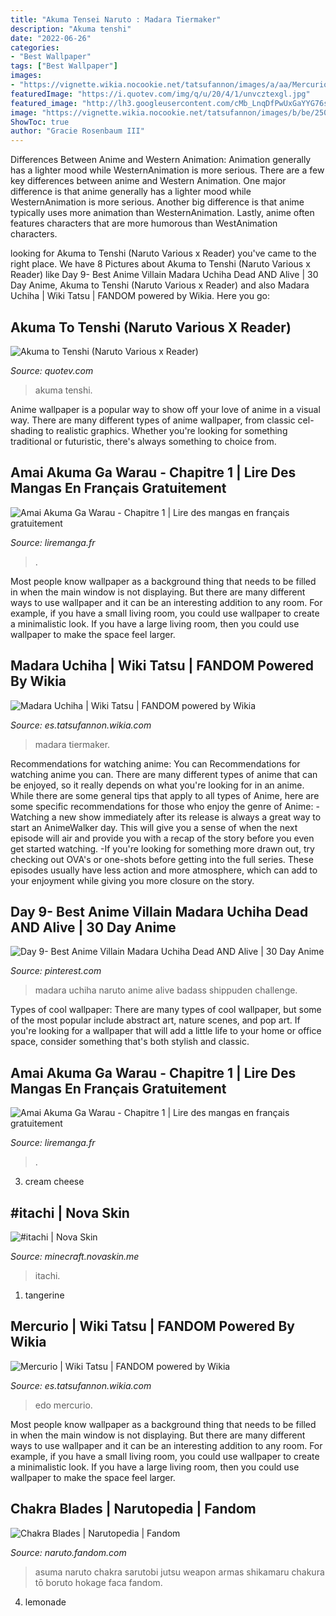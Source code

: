 ```yaml
---
title: "Akuma Tensei Naruto : Madara Tiermaker"
description: "Akuma tenshi"
date: "2022-06-26"
categories:
- "Best Wallpaper"
tags: ["Best Wallpaper"]
images:
- "https://vignette.wikia.nocookie.net/tatsufannon/images/a/aa/Mercurio_Edo_Tensei.png/revision/latest?cb=20121101020150&amp;path-prefix=es"
featuredImage: "https://i.quotev.com/img/q/u/20/4/1/unvcztexgl.jpg"
featured_image: "http://lh3.googleusercontent.com/cMb_LnqDfPwUxGaYYG76ssDTcVQK32CbAneiUtKUSKowBQXqnDWhlbxbNn6idjpbl2eDgmVOaBWtdbZlb8OK9n8=s400"
image: "https://vignette.wikia.nocookie.net/tatsufannon/images/b/be/250px-Madara.png/revision/latest?cb=20130802040312&amp;path-prefix=es"
ShowToc: true
author: "Gracie Rosenbaum III"
---
```



Differences Between Anime and Western Animation: Animation generally has a lighter mood while WesternAnimation is more serious.
There are a few key differences between anime and Western Animation. One major difference is that anime generally has a lighter mood while WesternAnimation is more serious. Another big difference is that anime typically uses more animation than WesternAnimation. Lastly, anime often features characters that are more humorous than WestAnimation characters.

	

		
looking for Akuma to Tenshi (Naruto Various x Reader) you've came to the right place. We have 8 Pictures about Akuma to Tenshi (Naruto Various x Reader) like Day 9- Best Anime Villain Madara Uchiha Dead AND Alive | 30 Day Anime, Akuma to Tenshi (Naruto Various x Reader) and also Madara Uchiha | Wiki Tatsu | FANDOM powered by Wikia. Here you go:
		
    
## Akuma To Tenshi (Naruto Various X Reader)

<img loading=lazy src="https://i.quotev.com/img/q/u/20/4/1/unvcztexgl.jpg" onerror="this.onerror=null;this.src='https://tse3.mm.bing.net/th?id=OIP.FNp3MiBkQff2-LvOlRcnogAAAA&amp;pid=15.1';" alt="Akuma to Tenshi (Naruto Various x Reader)">

_Source: quotev.com_

>akuma tenshi. 

	

Anime wallpaper is a popular way to show off your love of anime in a visual way. There are many different types of anime wallpaper, from classic cel-shading to realistic graphics. Whether you're looking for something traditional or futuristic, there's always something to choice from.

    
## Amai Akuma Ga Warau - Chapitre 1 | Lire Des Mangas En Français Gratuitement

<img loading=lazy src="https://fs4.onlinemanga.xyz/files/full/fromxmk/100/1295/39327.jpg" onerror="this.onerror=null;this.src='https://tse3.mm.bing.net/th?id=OIP.K89lGL-m-g1VJGEwepbbWQHaKS&amp;pid=15.1';" alt="Amai Akuma Ga Warau - Chapitre 1 | Lire des mangas en français gratuitement">

_Source: liremanga.fr_

>. 

	

Most people know wallpaper as a background thing that needs to be filled in when the main window is not displaying. But there are many different ways to use wallpaper and it can be an interesting addition to any room. For example, if you have a small living room, you could use wallpaper to create a minimalistic look. If you have a large living room, then you could use wallpaper to make the space feel larger.

    
## Madara Uchiha | Wiki Tatsu | FANDOM Powered By Wikia

<img loading=lazy src="https://vignette.wikia.nocookie.net/tatsufannon/images/b/be/250px-Madara.png/revision/latest?cb=20130802040312&amp;path-prefix=es" onerror="this.onerror=null;this.src='https://tse3.mm.bing.net/th?id=OIP.NbnvSNBlzH2vgfUg8MqFJgHaGA&amp;pid=15.1';" alt="Madara Uchiha | Wiki Tatsu | FANDOM powered by Wikia">

_Source: es.tatsufannon.wikia.com_

>madara tiermaker. 

	

Recommendations for watching anime: You can
Recommendations for watching anime you can. There are many different types of anime that can be enjoyed, so it really depends on what you're looking for in an anime. While there are some general tips that apply to all types of Anime, here are some specific recommendations for those who enjoy the genre of Anime: 
-Watching a new show immediately after its release is always a great way to start an AnimeWalker day. This will give you a sense of when the next episode will air and provide you with a recap of the story before you even get started watching. 
-If you're looking for something more drawn out, try checking out OVA's or one-shots before getting into the full series. These episodes usually have less action and more atmosphere, which can add to your enjoyment while giving you more closure on the story.

    
## Day 9- Best Anime Villain Madara Uchiha Dead AND Alive | 30 Day Anime

<img loading=lazy src="https://s-media-cache-ak0.pinimg.com/736x/d0/7a/33/d07a33b715691fbca139c280e5c757fa.jpg" onerror="this.onerror=null;this.src='https://tse2.mm.bing.net/th?id=OIP.2s-4NtlvbPgdfx259Mi-tQHaKj&amp;pid=15.1';" alt="Day 9- Best Anime Villain Madara Uchiha Dead AND Alive | 30 Day Anime">

_Source: pinterest.com_

>madara uchiha naruto anime alive badass shippuden challenge. 

	

Types of cool wallpaper:
There are many types of cool wallpaper, but some of the most popular include abstract art, nature scenes, and pop art. If you're looking for a wallpaper that will add a little life to your home or office space, consider something that's both stylish and classic.

    
## Amai Akuma Ga Warau - Chapitre 1 | Lire Des Mangas En Français Gratuitement

<img loading=lazy src="https://fs4.onlinemanga.xyz/files/full/fromxmk/100/1295/39292.jpg" onerror="this.onerror=null;this.src='https://tse3.mm.bing.net/th?id=OIP.qkTrrhlZU1FErhe5XteFngHaKS&amp;pid=15.1';" alt="Amai Akuma Ga Warau - Chapitre 1 | Lire des mangas en français gratuitement">

_Source: liremanga.fr_

>. 

	

3. cream cheese 

    
## #itachi | Nova Skin

<img loading=lazy src="http://lh3.googleusercontent.com/cMb_LnqDfPwUxGaYYG76ssDTcVQK32CbAneiUtKUSKowBQXqnDWhlbxbNn6idjpbl2eDgmVOaBWtdbZlb8OK9n8=s400" onerror="this.onerror=null;this.src='https://tse2.mm.bing.net/th?id=OIP.QrT_Se5zTJFTs5kBqzLWeQAAAA&amp;pid=15.1';" alt="#itachi | Nova Skin">

_Source: minecraft.novaskin.me_

>itachi. 

	

1. tangerine 

    
## Mercurio | Wiki Tatsu | FANDOM Powered By Wikia

<img loading=lazy src="https://vignette.wikia.nocookie.net/tatsufannon/images/a/aa/Mercurio_Edo_Tensei.png/revision/latest?cb=20121101020150&amp;path-prefix=es" onerror="this.onerror=null;this.src='https://tse3.mm.bing.net/th?id=OIP.-Dn_1fdRaEVPLqqFx8FjBQHaEK&amp;pid=15.1';" alt="Mercurio | Wiki Tatsu | FANDOM powered by Wikia">

_Source: es.tatsufannon.wikia.com_

>edo mercurio. 

	

Most people know wallpaper as a background thing that needs to be filled in when the main window is not displaying. But there are many different ways to use wallpaper and it can be an interesting addition to any room. For example, if you have a small living room, you could use wallpaper to create a minimalistic look. If you have a large living room, then you could use wallpaper to make the space feel larger.

    
## Chakra Blades | Narutopedia | Fandom

<img loading=lazy src="https://vignette.wikia.nocookie.net/naruto/images/6/68/Asuma_With_His_Chakra_Blades.PNG/revision/latest?cb=20160216223830" onerror="this.onerror=null;this.src='https://tse4.mm.bing.net/th?id=OIP.bhECFOSUrGdfkSlyxzbreAHaER&amp;pid=15.1';" alt="Chakra Blades | Narutopedia | Fandom">

_Source: naruto.fandom.com_

>asuma naruto chakra sarutobi jutsu weapon armas shikamaru chakura tō boruto hokage faca fandom. 

	

4. lemonade 

